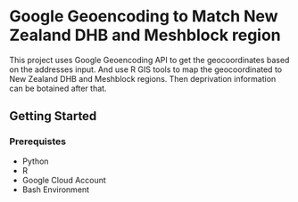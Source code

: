 # Google Geoencoding to Match New Zealand DHB and Meshblock region
This project uses Google Geoencoding API to get the geocoordinates based on the addresses input. And use R GIS tools to map the geocoordinated to New Zealand DHB and Meshblock regions. Then deprivation information can be botained after that.

## Getting Started  
### Prerequistes
* Python
* R
* Google Cloud Account
* Bash Environment


